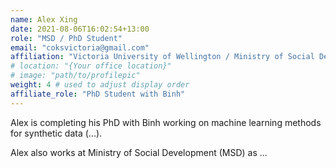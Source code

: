 ```yaml
---
name: Alex Xing
date: 2021-08-06T16:02:54+13:00
role: "MSD / PhD Student"
email: "coksvictoria@gmail.com"
affiliation: "Victoria University of Wellington / Ministry of Social Development"
# location: "{Your office location}"
# image: "path/to/profilepic"
weight: 4 # used to adjust display order
affiliate_role: "PhD Student with Binh"
---
```


Alex is completing his PhD with Binh working on machine learning methods for synthetic data (...).

Alex also works at Ministry of Social Development (MSD) as ...
